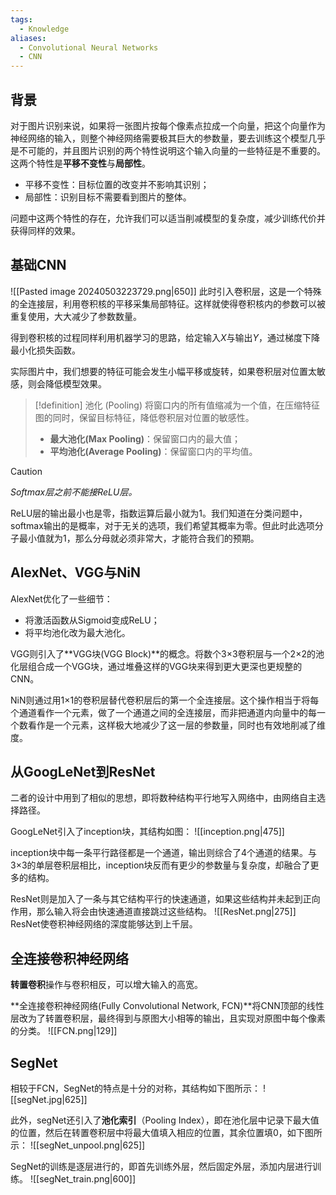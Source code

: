 ```yaml
---
tags:
  - Knowledge
aliases:
  - Convolutional Neural Networks
  - CNN
---
```

## 背景
对于图片识别来说，如果将一张图片按每个像素点拉成一个向量，把这个向量作为神经网络的输入，则整个神经网络需要极其巨大的参数量，要去训练这个模型几乎是不可能的，并且图片识别的两个特性说明这个输入向量的一些特征是不重要的。这两个特性是**平移不变性**与**局部性**。

- 平移不变性：目标位置的改变并不影响其识别；
- 局部性：识别目标不需要看到图片的整体。

问题中这两个特性的存在，允许我们可以适当削减模型的复杂度，减少训练代价并获得同样的效果。

## 基础CNN
![[Pasted image 20240503223729.png|650]]
此时引入卷积层，这是一个特殊的全连接层，利用卷积核的平移采集局部特征。这样就使得卷积核内的参数可以被重复使用，大大减少了参数数量。

得到卷积核的过程同样利用机器学习的思路，给定输入$X$与输出$Y$，通过梯度下降最小化损失函数。

实际图片中，我们想要的特征可能会发生小幅平移或旋转，如果卷积层对位置太敏感，则会降低模型效果。
> [!definition] 池化 (Pooling)
> 将窗口内的所有值缩减为一个值，在压缩特征图的同时，保留目标特征，降低卷积层对位置的敏感性。
> - **最大池化(Max Pooling)**：保留窗口内的最大值；
> - **平均池化(Average Pooling)**：保留窗口内的平均值。

> [!caution] 
> *Softmax层之前不能接ReLU层。*
> 
> ReLU层的输出最小也是零，指数运算后最小就为1。我们知道在分类问题中，softmax输出的是概率，对于无关的选项，我们希望其概率为零。但此时此选项分子最小值就为1，那么分母就必须非常大，才能符合我们的预期。
## AlexNet、VGG与NiN
AlexNet优化了一些细节：
- 将激活函数从Sigmoid变成ReLU；
- 将平均池化改为最大池化。

VGG则引入了**VGG块(VGG Block)**的概念。将数个3×3卷积层与一个2×2的池化层组合成一个VGG块，通过堆叠这样的VGG块来得到更大更深也更规整的CNN。

NiN则通过用1×1的卷积层替代卷积层后的第一个全连接层。这个操作相当于将每个通道看作一个元素，做了一个通道之间的全连接层，而非把通道内向量中的每一个数看作是一个元素，这样极大地减少了这一层的参数量，同时也有效地削减了维度。

## 从GoogLeNet到ResNet
二者的设计中用到了相似的思想，即将数种结构平行地写入网络中，由网络自主选择路径。

GoogLeNet引入了inception块，其结构如图：
![[inception.png|475]]

inception块中每一条平行路径都是一个通道，输出则综合了4个通道的结果。与3×3的单层卷积层相比，inception块反而有更少的参数量与复杂度，却融合了更多的结构。

ResNet则是加入了一条与其它结构平行的快速通道，如果这些结构并未起到正向作用，那么输入将会由快速通道直接跳过这些结构。
![[ResNet.png|275]]
ResNet使卷积神经网络的深度能够达到上千层。

## 全连接卷积神经网络
**转置卷积**操作与卷积相反，可以增大输入的高宽。

**全连接卷积神经网络(Fully Convolutional Network, FCN)**将CNN顶部的线性层改为了转置卷积层，最终得到与原图大小相等的输出，且实现对原图中每个像素的分类。
![[FCN.png|129]]
## SegNet
相较于FCN，SegNet的特点是十分的对称，其结构如下图所示：
![[segNet.jpg|625]]

此外，segNet还引入了**池化索引**（Pooling Index），即在池化层中记录下最大值的位置，然后在转置卷积层中将最大值填入相应的位置，其余位置填0，如下图所示：
![[segNet_unpool.png|625]]

SegNet的训练是逐层进行的，即首先训练外层，然后固定外层，添加内层进行训练。
![[segNet_train.png|600]]